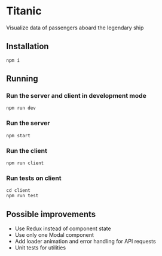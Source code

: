 # Titanic

Visualize data of passengers aboard the legendary ship

## Installation

```
npm i
```

## Running

### Run the server and client in development mode

```
npm run dev
```

### Run the server

```
npm start
```

### Run the client

```
npm run client
```

### Run tests on client

```
cd client
npm run test
```

## Possible improvements

- Use Redux instead of component state
- Use only one Modal component
- Add loader animation and error handling for API requests
- Unit tests for utilities
